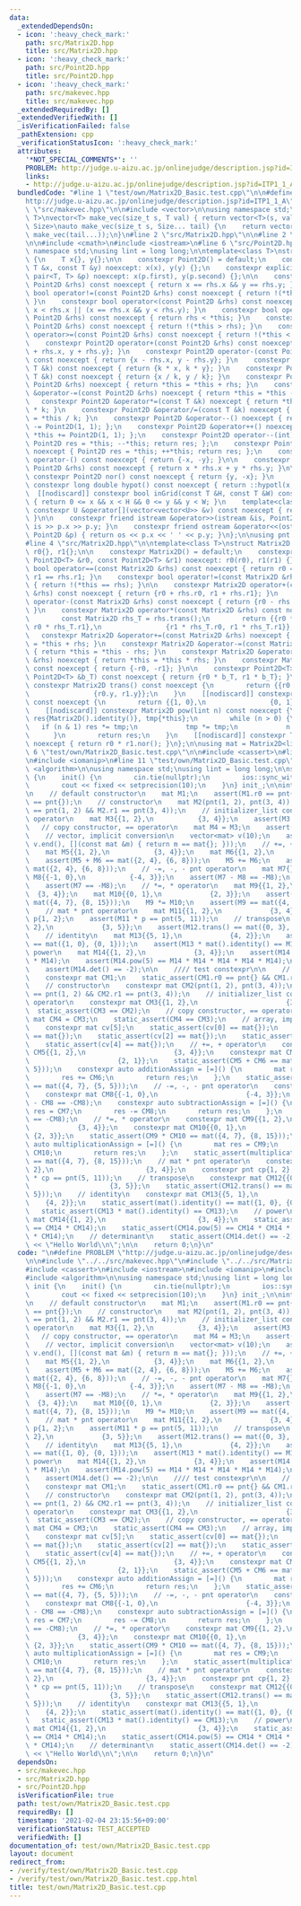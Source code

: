 ```yaml
---
data:
  _extendedDependsOn:
  - icon: ':heavy_check_mark:'
    path: src/Matrix2D.hpp
    title: src/Matrix2D.hpp
  - icon: ':heavy_check_mark:'
    path: src/Point2D.hpp
    title: src/Point2D.hpp
  - icon: ':heavy_check_mark:'
    path: src/makevec.hpp
    title: src/makevec.hpp
  _extendedRequiredBy: []
  _extendedVerifiedWith: []
  _isVerificationFailed: false
  _pathExtension: cpp
  _verificationStatusIcon: ':heavy_check_mark:'
  attributes:
    '*NOT_SPECIAL_COMMENTS*': ''
    PROBLEM: http://judge.u-aizu.ac.jp/onlinejudge/description.jsp?id=ITP1_1_A
    links:
    - http://judge.u-aizu.ac.jp/onlinejudge/description.jsp?id=ITP1_1_A
  bundledCode: "#line 1 \"test/own/Matrix2D_Basic.test.cpp\"\n\n#define PROBLEM \"\
    http://judge.u-aizu.ac.jp/onlinejudge/description.jsp?id=ITP1_1_A\"\n\n#line 2\
    \ \"src/makevec.hpp\"\n\n#include <vector>\n\nusing namespace std;\n\ntemplate<class\
    \ T>\nvector<T> make_vec(size_t s, T val) { return vector<T>(s, val); }\ntemplate<class...\
    \ Size>\nauto make_vec(size_t s, Size... tail) {\n    return vector<decltype(make_vec(tail...))>(s,\
    \ make_vec(tail...));\n}\n#line 2 \"src/Matrix2D.hpp\"\n\n#line 2 \"src/Point2D.hpp\"\
    \n\n#include <cmath>\n#include <iostream>\n#line 6 \"src/Point2D.hpp\"\n\nusing\
    \ namespace std;\nusing lint = long long;\n\ntemplate<class T>\nstruct Point2D\
    \ {\n    T x{}, y{};\n\n    constexpr Point2D() = default;\n    constexpr Point2D(const\
    \ T &x, const T &y) noexcept: x(x), y(y) {};\n    constexpr explicit Point2D(const\
    \ pair<T, T> &p) noexcept: x(p.first), y(p.second) {};\n\n    constexpr bool operator==(const\
    \ Point2D &rhs) const noexcept { return x == rhs.x && y == rhs.y; }\n    constexpr\
    \ bool operator!=(const Point2D &rhs) const noexcept { return !(*this == rhs);\
    \ }\n    constexpr bool operator<(const Point2D &rhs) const noexcept { return\
    \ x < rhs.x || (x == rhs.x && y < rhs.y); }\n    constexpr bool operator>(const\
    \ Point2D &rhs) const noexcept { return rhs < *this; }\n    constexpr bool operator<=(const\
    \ Point2D &rhs) const noexcept { return !(*this > rhs); }\n    constexpr bool\
    \ operator>=(const Point2D &rhs) const noexcept { return !(*this < rhs); }\n\n\
    \    constexpr Point2D operator+(const Point2D &rhs) const noexcept { return {x\
    \ + rhs.x, y + rhs.y}; }\n    constexpr Point2D operator-(const Point2D &rhs)\
    \ const noexcept { return {x - rhs.x, y - rhs.y}; }\n    constexpr Point2D operator*(const\
    \ T &k) const noexcept { return {k * x, k * y}; }\n    constexpr Point2D operator/(const\
    \ T &k) const noexcept { return {x / k, y / k}; }\n    constexpr Point2D &operator+=(const\
    \ Point2D &rhs) noexcept { return *this = *this + rhs; }\n    constexpr Point2D\
    \ &operator-=(const Point2D &rhs) noexcept { return *this = *this - rhs; }\n \
    \   constexpr Point2D &operator*=(const T &k) noexcept { return *this = *this\
    \ * k; }\n    constexpr Point2D &operator/=(const T &k) noexcept { return *this\
    \ = *this / k; }\n    constexpr Point2D &operator--() noexcept { return *this\
    \ -= Point2D(1, 1); };\n    constexpr Point2D &operator++() noexcept { return\
    \ *this += Point2D(1, 1); };\n    constexpr Point2D operator--(int) noexcept {\
    \ Point2D res = *this; --*this; return res; };\n    constexpr Point2D operator++(int)\
    \ noexcept { Point2D res = *this; ++*this; return res; };\n    constexpr Point2D\
    \ operator-() const noexcept { return {-x, -y}; }\n\n    constexpr T operator*(const\
    \ Point2D &rhs) const noexcept { return x * rhs.x + y * rhs.y; }\n\n    [[nodiscard]]\
    \ constexpr Point2D nor() const noexcept { return {y, -x}; }\n    [[nodiscard]]\
    \ constexpr long double hypot() const noexcept { return ::hypotl(x, y); }\n  \
    \  [[nodiscard]] constexpr bool inGrid(const T &H, const T &W) const noexcept\
    \ { return 0 <= x && x < H && 0 <= y && y < W; }\n    template<class U>\n    [[nodiscard]]\
    \ constexpr U &operator[](vector<vector<U>> &v) const noexcept { return v[x][y];\
    \ }\n\n    constexpr friend istream &operator>>(istream &is, Point2D &p) { return\
    \ is >> p.x >> p.y; }\n    constexpr friend ostream &operator<<(ostream &os, const\
    \ Point2D &p) { return os << p.x << ' ' << p.y; }\n};\n\nusing pnt = Point2D<lint>;\n\
    #line 4 \"src/Matrix2D.hpp\"\n\ntemplate<class T>\nstruct Matrix2D {\n    Point2D<T>\
    \ r0{}, r1{};\n\n    constexpr Matrix2D() = default;\n    constexpr Matrix2D(const\
    \ Point2D<T> &r0, const Point2D<T> &r1) noexcept: r0(r0), r1(r1) {};\n\n    constexpr\
    \ bool operator==(const Matrix2D &rhs) const noexcept { return r0 == rhs.r0 &&\
    \ r1 == rhs.r1; }\n    constexpr bool operator!=(const Matrix2D &rhs) const noexcept\
    \ { return !(*this == rhs); }\n\n    constexpr Matrix2D operator+(const Matrix2D\
    \ &rhs) const noexcept { return {r0 + rhs.r0, r1 + rhs.r1}; }\n    constexpr Matrix2D\
    \ operator-(const Matrix2D &rhs) const noexcept { return {r0 - rhs.r0, r1 - rhs.r1};\
    \ }\n    constexpr Matrix2D operator*(const Matrix2D &rhs) const noexcept {\n\
    \        const Matrix2D rhs_T = rhs.trans();\n        return {{r0 * rhs_T.r0,\
    \ r0 * rhs_T.r1},\n                {r1 * rhs_T.r0, r1 * rhs_T.r1}};\n    }\n \
    \   constexpr Matrix2D &operator+=(const Matrix2D &rhs) noexcept { return *this\
    \ = *this + rhs; }\n    constexpr Matrix2D &operator-=(const Matrix2D &rhs) noexcept\
    \ { return *this = *this - rhs; }\n    constexpr Matrix2D &operator*=(const Matrix2D\
    \ &rhs) noexcept { return *this = *this * rhs; }\n    constexpr Matrix2D operator-()\
    \ const noexcept { return {-r0, -r1}; }\n\n    constexpr Point2D<T> operator*(const\
    \ Point2D<T> &b_T) const noexcept { return {r0 * b_T, r1 * b_T}; }\n\n    [[nodiscard]]\
    \ constexpr Matrix2D trans() const noexcept {\n        return {{r0.x, r1.x},\n\
    \                {r0.y, r1.y}};\n    }\n    [[nodiscard]] constexpr Matrix2D identity()\
    \ const noexcept {\n        return {{1, 0},\n                {0, 1}};\n    }\n\
    \    [[nodiscard]] constexpr Matrix2D pow(lint n) const noexcept {\n        Matrix2D\
    \ res{Matrix2D().identity()}, tmp{*this};\n        while (n > 0) {\n         \
    \   if (n & 1) res *= tmp;\n            tmp *= tmp;\n            n >>= 1;\n  \
    \      }\n        return res;\n    }\n    [[nodiscard]] constexpr T det() const\
    \ noexcept { return r0 * r1.nor(); }\n};\n\nusing mat = Matrix2D<lint>;\n#line\
    \ 6 \"test/own/Matrix2D_Basic.test.cpp\"\n\n#include <cassert>\n#line 9 \"test/own/Matrix2D_Basic.test.cpp\"\
    \n#include <iomanip>\n#line 11 \"test/own/Matrix2D_Basic.test.cpp\"\n#include\
    \ <algorithm>\n\nusing namespace std;\nusing lint = long long;\n\nstruct init\
    \ {\n    init() {\n        cin.tie(nullptr);\n        ios::sync_with_stdio(false);\n\
    \        cout << fixed << setprecision(10);\n    }\n} init_;\n\nint main() {\n\
    \n    // default constructor\n    mat M1;\n    assert(M1.r0 == pnt{} && M1.r1\
    \ == pnt{});\n    // constructor\n    mat M2(pnt(1, 2), pnt(3, 4));\n    assert(M2.r0\
    \ == pnt(1, 2) && M2.r1 == pnt(3, 4));\n    // initializer_list construct, ==\
    \ operator\n    mat M3{{1, 2},\n           {3, 4}};\n    assert(M3 == M2);\n \
    \   // copy constructor, == operator\n    mat M4 = M3;\n    assert(M4 == M3);\n\
    \    // vector, implicit conversion\n    vector<mat> v(10);\n    assert(all_of(v.begin(),\
    \ v.end(), [](const mat &m) { return m == mat{}; }));\n    // +=, + operator\n\
    \    mat M5{{1, 2},\n           {3, 4}};\n    mat M6{{1, 2},\n           {3, 4}};\n\
    \    assert(M5 + M6 == mat({2, 4}, {6, 8}));\n    M5 += M6;\n    assert(M5 ==\
    \ mat({2, 4}, {6, 8}));\n    // -=, -, - pnt operator\n    mat M7{};\n    mat\
    \ M8{{-1, 0},\n           {-4, 3}};\n    assert(M7 - M8 == -M8);\n    M7 -= M8;\n\
    \    assert(M7 == -M8);\n    // *=, * operator\n    mat M9{{1, 2},\n         \
    \  {3, 4}};\n    mat M10{{0, 1},\n            {2, 3}};\n    assert(M9 * M10 ==\
    \ mat({4, 7}, {8, 15}));\n    M9 *= M10;\n    assert(M9 == mat({4, 7}, {8, 15}));\n\
    \    // mat * pnt operator\n    mat M11{{1, 2},\n            {3, 4}};\n    pnt\
    \ p{1, 2};\n    assert(M11 * p == pnt(5, 11));\n    // transpose\n    mat M12{{0,\
    \ 2},\n            {3, 5}};\n    assert(M12.trans() == mat({0, 3}, {2, 5}));\n\
    \    // identity\n    mat M13{{5, 1},\n            {4, 2}};\n    assert(mat().identity()\
    \ == mat({1, 0}, {0, 1}));\n    assert(M13 * mat().identity() == M13);\n    //\
    \ power\n    mat M14{{1, 2},\n            {3, 4}};\n    assert(M14.pow(2) == M14\
    \ * M14);\n    assert(M14.pow(5) == M14 * M14 * M14 * M14 * M14);\n    // determinant\n\
    \    assert(M14.det() == -2);\n\n    //// test constexpr\n\n    // default constructor\n\
    \    constexpr mat CM1;\n    static_assert(CM1.r0 == pnt{} && CM1.r1 == pnt{});\n\
    \    // constructor\n    constexpr mat CM2(pnt(1, 2), pnt(3, 4));\n    static_assert(CM2.r0\
    \ == pnt(1, 2) && CM2.r1 == pnt(3, 4));\n    // initializer_list construct, ==\
    \ operator\n    constexpr mat CM3{{1, 2},\n                      {3, 4}};\n  \
    \  static_assert(CM3 == CM2);\n    // copy constructor, == operator\n    constexpr\
    \ mat CM4 = CM3;\n    static_assert(CM4 == CM3);\n    // array, implicit conversion\n\
    \    constexpr mat cv[5];\n    static_assert(cv[0] == mat{});\n    static_assert(cv[1]\
    \ == mat{});\n    static_assert(cv[2] == mat{});\n    static_assert(cv[3] == mat{});\n\
    \    static_assert(cv[4] == mat{});\n    // +=, + operator\n    constexpr mat\
    \ CM5{{1, 2},\n                      {3, 4}};\n    constexpr mat CM6{{3, 5},\n\
    \                      {2, 1}};\n    static_assert(CM5 + CM6 == mat({4, 7}, {5,\
    \ 5}));\n    constexpr auto additionAssign = [=]() {\n        mat res = CM5;\n\
    \        res += CM6;\n        return res;\n    };\n    static_assert(additionAssign()\
    \ == mat({4, 7}, {5, 5}));\n    // -=, -, - pnt operator\n    constexpr mat CM7{};\n\
    \    constexpr mat CM8{{-1, 0},\n                      {-4, 3}};\n    static_assert(CM7\
    \ - CM8 == -CM8);\n    constexpr auto subtractionAssign = [=]() {\n        mat\
    \ res = CM7;\n        res -= CM8;\n        return res;\n    };\n    static_assert(subtractionAssign()\
    \ == -CM8);\n    // *=, * operator\n    constexpr mat CM9{{1, 2},\n          \
    \            {3, 4}};\n    constexpr mat CM10{{0, 1},\n                      \
    \ {2, 3}};\n    static_assert(CM9 * CM10 == mat({4, 7}, {8, 15}));\n    constexpr\
    \ auto multiplicationAssign = [=]() {\n        mat res = CM9;\n        res *=\
    \ CM10;\n        return res;\n    };\n    static_assert(multiplicationAssign()\
    \ == mat({4, 7}, {8, 15}));\n    // mat * pnt operator\n    constexpr mat CM11{{1,\
    \ 2},\n                       {3, 4}};\n    constexpr pnt cp{1, 2};\n    static_assert(CM11\
    \ * cp == pnt(5, 11));\n    // transpose\n    constexpr mat CM12{{0, 2},\n   \
    \                    {3, 5}};\n    static_assert(CM12.trans() == mat({0, 3}, {2,\
    \ 5}));\n    // identity\n    constexpr mat CM13{{5, 1},\n                   \
    \    {4, 2}};\n    static_assert(mat().identity() == mat({1, 0}, {0, 1}));\n \
    \   static_assert(CM13 * mat().identity() == CM13);\n    // power\n    constexpr\
    \ mat CM14{{1, 2},\n                       {3, 4}};\n    static_assert(CM14.pow(2)\
    \ == CM14 * CM14);\n    static_assert(CM14.pow(5) == CM14 * CM14 * CM14 * CM14\
    \ * CM14);\n    // determinant\n    static_assert(CM14.det() == -2);\n\n    cout\
    \ << \"Hello World\\n\";\n\n    return 0;\n}\n"
  code: "\n#define PROBLEM \"http://judge.u-aizu.ac.jp/onlinejudge/description.jsp?id=ITP1_1_A\"\
    \n\n#include \"../../src/makevec.hpp\"\n#include \"../../src/Matrix2D.hpp\"\n\n\
    #include <cassert>\n#include <iostream>\n#include <iomanip>\n#include <vector>\n\
    #include <algorithm>\n\nusing namespace std;\nusing lint = long long;\n\nstruct\
    \ init {\n    init() {\n        cin.tie(nullptr);\n        ios::sync_with_stdio(false);\n\
    \        cout << fixed << setprecision(10);\n    }\n} init_;\n\nint main() {\n\
    \n    // default constructor\n    mat M1;\n    assert(M1.r0 == pnt{} && M1.r1\
    \ == pnt{});\n    // constructor\n    mat M2(pnt(1, 2), pnt(3, 4));\n    assert(M2.r0\
    \ == pnt(1, 2) && M2.r1 == pnt(3, 4));\n    // initializer_list construct, ==\
    \ operator\n    mat M3{{1, 2},\n           {3, 4}};\n    assert(M3 == M2);\n \
    \   // copy constructor, == operator\n    mat M4 = M3;\n    assert(M4 == M3);\n\
    \    // vector, implicit conversion\n    vector<mat> v(10);\n    assert(all_of(v.begin(),\
    \ v.end(), [](const mat &m) { return m == mat{}; }));\n    // +=, + operator\n\
    \    mat M5{{1, 2},\n           {3, 4}};\n    mat M6{{1, 2},\n           {3, 4}};\n\
    \    assert(M5 + M6 == mat({2, 4}, {6, 8}));\n    M5 += M6;\n    assert(M5 ==\
    \ mat({2, 4}, {6, 8}));\n    // -=, -, - pnt operator\n    mat M7{};\n    mat\
    \ M8{{-1, 0},\n           {-4, 3}};\n    assert(M7 - M8 == -M8);\n    M7 -= M8;\n\
    \    assert(M7 == -M8);\n    // *=, * operator\n    mat M9{{1, 2},\n         \
    \  {3, 4}};\n    mat M10{{0, 1},\n            {2, 3}};\n    assert(M9 * M10 ==\
    \ mat({4, 7}, {8, 15}));\n    M9 *= M10;\n    assert(M9 == mat({4, 7}, {8, 15}));\n\
    \    // mat * pnt operator\n    mat M11{{1, 2},\n            {3, 4}};\n    pnt\
    \ p{1, 2};\n    assert(M11 * p == pnt(5, 11));\n    // transpose\n    mat M12{{0,\
    \ 2},\n            {3, 5}};\n    assert(M12.trans() == mat({0, 3}, {2, 5}));\n\
    \    // identity\n    mat M13{{5, 1},\n            {4, 2}};\n    assert(mat().identity()\
    \ == mat({1, 0}, {0, 1}));\n    assert(M13 * mat().identity() == M13);\n    //\
    \ power\n    mat M14{{1, 2},\n            {3, 4}};\n    assert(M14.pow(2) == M14\
    \ * M14);\n    assert(M14.pow(5) == M14 * M14 * M14 * M14 * M14);\n    // determinant\n\
    \    assert(M14.det() == -2);\n\n    //// test constexpr\n\n    // default constructor\n\
    \    constexpr mat CM1;\n    static_assert(CM1.r0 == pnt{} && CM1.r1 == pnt{});\n\
    \    // constructor\n    constexpr mat CM2(pnt(1, 2), pnt(3, 4));\n    static_assert(CM2.r0\
    \ == pnt(1, 2) && CM2.r1 == pnt(3, 4));\n    // initializer_list construct, ==\
    \ operator\n    constexpr mat CM3{{1, 2},\n                      {3, 4}};\n  \
    \  static_assert(CM3 == CM2);\n    // copy constructor, == operator\n    constexpr\
    \ mat CM4 = CM3;\n    static_assert(CM4 == CM3);\n    // array, implicit conversion\n\
    \    constexpr mat cv[5];\n    static_assert(cv[0] == mat{});\n    static_assert(cv[1]\
    \ == mat{});\n    static_assert(cv[2] == mat{});\n    static_assert(cv[3] == mat{});\n\
    \    static_assert(cv[4] == mat{});\n    // +=, + operator\n    constexpr mat\
    \ CM5{{1, 2},\n                      {3, 4}};\n    constexpr mat CM6{{3, 5},\n\
    \                      {2, 1}};\n    static_assert(CM5 + CM6 == mat({4, 7}, {5,\
    \ 5}));\n    constexpr auto additionAssign = [=]() {\n        mat res = CM5;\n\
    \        res += CM6;\n        return res;\n    };\n    static_assert(additionAssign()\
    \ == mat({4, 7}, {5, 5}));\n    // -=, -, - pnt operator\n    constexpr mat CM7{};\n\
    \    constexpr mat CM8{{-1, 0},\n                      {-4, 3}};\n    static_assert(CM7\
    \ - CM8 == -CM8);\n    constexpr auto subtractionAssign = [=]() {\n        mat\
    \ res = CM7;\n        res -= CM8;\n        return res;\n    };\n    static_assert(subtractionAssign()\
    \ == -CM8);\n    // *=, * operator\n    constexpr mat CM9{{1, 2},\n          \
    \            {3, 4}};\n    constexpr mat CM10{{0, 1},\n                      \
    \ {2, 3}};\n    static_assert(CM9 * CM10 == mat({4, 7}, {8, 15}));\n    constexpr\
    \ auto multiplicationAssign = [=]() {\n        mat res = CM9;\n        res *=\
    \ CM10;\n        return res;\n    };\n    static_assert(multiplicationAssign()\
    \ == mat({4, 7}, {8, 15}));\n    // mat * pnt operator\n    constexpr mat CM11{{1,\
    \ 2},\n                       {3, 4}};\n    constexpr pnt cp{1, 2};\n    static_assert(CM11\
    \ * cp == pnt(5, 11));\n    // transpose\n    constexpr mat CM12{{0, 2},\n   \
    \                    {3, 5}};\n    static_assert(CM12.trans() == mat({0, 3}, {2,\
    \ 5}));\n    // identity\n    constexpr mat CM13{{5, 1},\n                   \
    \    {4, 2}};\n    static_assert(mat().identity() == mat({1, 0}, {0, 1}));\n \
    \   static_assert(CM13 * mat().identity() == CM13);\n    // power\n    constexpr\
    \ mat CM14{{1, 2},\n                       {3, 4}};\n    static_assert(CM14.pow(2)\
    \ == CM14 * CM14);\n    static_assert(CM14.pow(5) == CM14 * CM14 * CM14 * CM14\
    \ * CM14);\n    // determinant\n    static_assert(CM14.det() == -2);\n\n    cout\
    \ << \"Hello World\\n\";\n\n    return 0;\n}\n"
  dependsOn:
  - src/makevec.hpp
  - src/Matrix2D.hpp
  - src/Point2D.hpp
  isVerificationFile: true
  path: test/own/Matrix2D_Basic.test.cpp
  requiredBy: []
  timestamp: '2021-02-04 23:15:56+09:00'
  verificationStatus: TEST_ACCEPTED
  verifiedWith: []
documentation_of: test/own/Matrix2D_Basic.test.cpp
layout: document
redirect_from:
- /verify/test/own/Matrix2D_Basic.test.cpp
- /verify/test/own/Matrix2D_Basic.test.cpp.html
title: test/own/Matrix2D_Basic.test.cpp
---
```

